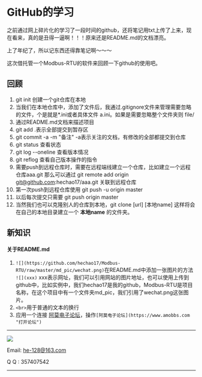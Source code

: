 # GitHub的学习
之前通过网上碎片化的学习了一段时间的github，还将笔记用txt上传了上来，现在看来，真的是丑得一逼啊！！！原来还是README.md的文档漂亮。

上了年纪了，所以记东西还得靠笔记啊～～～

这次借托管一个Modbus-RTU的软件来回顾一下github的使用吧。

## 回顾
1. git init 创建一个git仓库在本地
2. 当我们在本地仓库中，添加了文件后，我通过.gitignore文件来管理需要忽略的文件，个是就是*.ini或者具体文件 a.ini。如果是需要忽略整个文件夹则  file/
3. 通过README.md文档来描述项目
4. git add .表示全部提交到暂存区
5. git commit -a -m "备注" -a表示关注的文档，有修改的全部都提交到仓库
6. git status 查看状态
7. git log --oneline  查看版本情况
8. git reflog 查看自己版本操作的指令
9. 需要push到远程仓库时，需要在远程端线建立一个仓库，比如建立一个远程仓库aaa.git 那么可以通过 git remote add origin git@github.com:hechao17/aaa.git  关联到远程仓库
10. 第一次push到远程仓库使用 git push -u origin master
11. 以后每次提交只需要 git push origin master
12. 当然我们也可以克隆别人的仓库到本地，git clone [url] [本地name] 这样将会在自己的本地目录建立一个 **本地name** 的文件夹。


## 新知识
#### 关于README.md
1. `![](https://github.com/hechao17/Modbus-RTU/raw/master/md_pic/wechat.png)`在README.md中添加一张图片的方法` ![](xxx)` xxx表示网址，我们可以引用网站的图片地址，也可以使用上传到github中，比如实例中，我们hechao17是我的github，Modbus-RTU是项目名称，在这个项目中有一个文件夹md_pic，我们引用了wechat.png这张图片。
2. `<br>`用于普通的文本的换行
3. 应用一个连接 [阿莫电子论坛](https://www.amobbs.com "打开论坛")，操作`[阿莫电子论坛](https://www.amobbs.com "打开论坛")`


----------
![](https://github.com/hechao17/Modbus-RTU/raw/master/md_pic/wechat.png)

Email: he-128@163.com

Q Q : 357407542

----------




